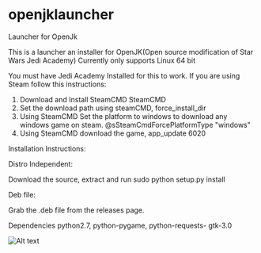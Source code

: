 # openjklauncher
Launcher for OpenJk

This is a launcher an installer for OpenJK(Open source modification of Star Wars Jedi Academy)
Currently only supports Linux 64 bit

You must have Jedi Academy Installed for this to work. 
If you are using Steam follow this instructions:


  1.  Download and Install SteamCMD SteamCMD
  2. Set the download path using steamCMD, force_install_dir
  3. Using SteamCMD Set the platform to windows to download any windows game on steam. @sSteamCmdForcePlatformType "windows"
  4. Using SteamCMD download the game, app_update 6020
  
  
Installation Instructions:

Distro Independent:

Download the source, extract and run sudo python setup.py install

Deb file:

Grab the .deb file from the releases page.




Dependencies python2.7, python-pygame, python-requests- gtk-3.0

![Alt text](http://i.imgur.com/N1Zgzx1.png)

